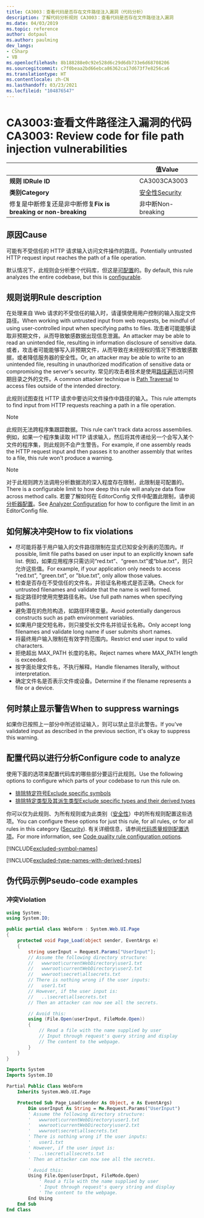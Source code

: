 ```yaml
---
title: CA3003：查看代码是否存在文件路径注入漏洞（代码分析）
description: 了解代码分析规则 CA3003：查看代码是否存在文件路径注入漏洞
ms.date: 04/03/2019
ms.topic: reference
author: dotpaul
ms.author: paulming
dev_langs:
- CSharp
- VB
ms.openlocfilehash: 8b188288e0c92e528d6c29d6db733e6d68708206
ms.sourcegitcommit: c7f0beaa2bd66ebca86362ca17d673f7e8256ca6
ms.translationtype: HT
ms.contentlocale: zh-CN
ms.lasthandoff: 03/23/2021
ms.locfileid: "104876547"
---
```

# <a name="ca3003-review-code-for-file-path-injection-vulnerabilities"></a><span data-ttu-id="28427-103">CA3003:查看文件路径注入漏洞的代码</span><span class="sxs-lookup"><span data-stu-id="28427-103">CA3003: Review code for file path injection vulnerabilities</span></span>

| | <span data-ttu-id="28427-104">值</span><span class="sxs-lookup"><span data-stu-id="28427-104">Value</span></span> |
|-|-|
| <span data-ttu-id="28427-105">**规则 ID**</span><span class="sxs-lookup"><span data-stu-id="28427-105">**Rule ID**</span></span> |<span data-ttu-id="28427-106">CA3003</span><span class="sxs-lookup"><span data-stu-id="28427-106">CA3003</span></span>|
| <span data-ttu-id="28427-107">**类别**</span><span class="sxs-lookup"><span data-stu-id="28427-107">**Category**</span></span> |[<span data-ttu-id="28427-108">安全性</span><span class="sxs-lookup"><span data-stu-id="28427-108">Security</span></span>](security-warnings.md)|
| <span data-ttu-id="28427-109">修复是中断修复还是非中断修复</span><span class="sxs-lookup"><span data-stu-id="28427-109">**Fix is breaking or non-breaking**</span></span> |<span data-ttu-id="28427-110">非中断</span><span class="sxs-lookup"><span data-stu-id="28427-110">Non-breaking</span></span>|

## <a name="cause"></a><span data-ttu-id="28427-111">原因</span><span class="sxs-lookup"><span data-stu-id="28427-111">Cause</span></span>

<span data-ttu-id="28427-112">可能有不受信任的 HTTP 请求输入访问文件操作的路径。</span><span class="sxs-lookup"><span data-stu-id="28427-112">Potentially untrusted HTTP request input reaches the path of a file operation.</span></span>

<span data-ttu-id="28427-113">默认情况下，此规则会分析整个代码库，但这是[可配置](#configure-code-to-analyze)的。</span><span class="sxs-lookup"><span data-stu-id="28427-113">By default, this rule analyzes the entire codebase, but this is [configurable](#configure-code-to-analyze).</span></span>

## <a name="rule-description"></a><span data-ttu-id="28427-114">规则说明</span><span class="sxs-lookup"><span data-stu-id="28427-114">Rule description</span></span>

<span data-ttu-id="28427-115">在处理来自 Web 请求的不受信任的输入时，请谨慎使用用户控制的输入指定文件路径。</span><span class="sxs-lookup"><span data-stu-id="28427-115">When working with untrusted input from web requests, be mindful of using user-controlled input when specifying paths to files.</span></span> <span data-ttu-id="28427-116">攻击者可能能够读取非预期文件，从而导致敏感数据出现信息泄漏。</span><span class="sxs-lookup"><span data-stu-id="28427-116">An attacker may be able to read an unintended file, resulting in information disclosure of sensitive data.</span></span> <span data-ttu-id="28427-117">或者，攻击者可能能够写入非预期文件，从而导致在未经授权的情况下修改敏感数据，或者降低服务器的安全性。</span><span class="sxs-lookup"><span data-stu-id="28427-117">Or, an attacker may be able to write to an unintended file, resulting in unauthorized modification of sensitive data or compromising the server's security.</span></span> <span data-ttu-id="28427-118">常见的攻击者技术是使用[路径遍历](https://www.owasp.org/index.php/Path_Traversal)访问预期目录之外的文件。</span><span class="sxs-lookup"><span data-stu-id="28427-118">A common attacker technique is [Path Traversal](https://www.owasp.org/index.php/Path_Traversal) to access files outside of the intended directory.</span></span>

<span data-ttu-id="28427-119">此规则试图查找 HTTP 请求中要访问文件操作中路径的输入。</span><span class="sxs-lookup"><span data-stu-id="28427-119">This rule attempts to find input from HTTP requests reaching a path in a file operation.</span></span>

> [!NOTE]
> <span data-ttu-id="28427-120">此规则无法跨程序集跟踪数据。</span><span class="sxs-lookup"><span data-stu-id="28427-120">This rule can't track data across assemblies.</span></span> <span data-ttu-id="28427-121">例如，如果一个程序集读取 HTTP 请求输入，然后将其传递给另一个会写入某个文件的程序集，则此规则不会产生警告。</span><span class="sxs-lookup"><span data-stu-id="28427-121">For example, if one assembly reads the HTTP request input and then passes it to another assembly that writes to a file, this rule won't produce a warning.</span></span>

> [!NOTE]
> <span data-ttu-id="28427-122">对于此规则跨方法调用分析数据流的深入程度存在限制，此限制是可配置的。</span><span class="sxs-lookup"><span data-stu-id="28427-122">There is a configurable limit to how deep this rule will analyze data flow across method calls.</span></span> <span data-ttu-id="28427-123">若要了解如何在 EditorConfig 文件中配置此限制，请参阅[分析器配置](https://github.com/dotnet/roslyn-analyzers/blob/main/docs/Analyzer%20Configuration.md#dataflow-analysis)。</span><span class="sxs-lookup"><span data-stu-id="28427-123">See [Analyzer Configuration](https://github.com/dotnet/roslyn-analyzers/blob/main/docs/Analyzer%20Configuration.md#dataflow-analysis) for how to configure the limit in an EditorConfig file.</span></span>

## <a name="how-to-fix-violations"></a><span data-ttu-id="28427-124">如何解决冲突</span><span class="sxs-lookup"><span data-stu-id="28427-124">How to fix violations</span></span>

- <span data-ttu-id="28427-125">尽可能将基于用户输入的文件路径限制在显式已知安全列表的范围内。</span><span class="sxs-lookup"><span data-stu-id="28427-125">If possible, limit file paths based on user input to an explicitly known safe list.</span></span>  <span data-ttu-id="28427-126">例如，如果应用程序只需访问“red.txt”、“green.txt”或“blue.txt”，则只允许这些值。</span><span class="sxs-lookup"><span data-stu-id="28427-126">For example, if your application only needs to access "red.txt", "green.txt", or "blue.txt", only allow those values.</span></span>
- <span data-ttu-id="28427-127">检查是否存在不受信任的文件名，并验证名称格式是否正确。</span><span class="sxs-lookup"><span data-stu-id="28427-127">Check for untrusted filenames and validate that the name is well formed.</span></span>
- <span data-ttu-id="28427-128">指定路径时使用完整路径名称。</span><span class="sxs-lookup"><span data-stu-id="28427-128">Use full path names when specifying paths.</span></span>
- <span data-ttu-id="28427-129">避免潜在的危险构造，如路径环境变量。</span><span class="sxs-lookup"><span data-stu-id="28427-129">Avoid potentially dangerous constructs such as path environment variables.</span></span>
- <span data-ttu-id="28427-130">如果用户提交短名称，则只接受长文件名并验证长名称。</span><span class="sxs-lookup"><span data-stu-id="28427-130">Only accept long filenames and validate long name if user submits short names.</span></span>
- <span data-ttu-id="28427-131">将最终用户输入限制在有效字符范围内。</span><span class="sxs-lookup"><span data-stu-id="28427-131">Restrict end user input to valid characters.</span></span>
- <span data-ttu-id="28427-132">拒绝超出 MAX_PATH 长度的名称。</span><span class="sxs-lookup"><span data-stu-id="28427-132">Reject names where MAX_PATH length is exceeded.</span></span>
- <span data-ttu-id="28427-133">按字面处理文件名，不执行解释。</span><span class="sxs-lookup"><span data-stu-id="28427-133">Handle filenames literally, without interpretation.</span></span>
- <span data-ttu-id="28427-134">确定文件名是否表示文件或设备。</span><span class="sxs-lookup"><span data-stu-id="28427-134">Determine if the filename represents a file or a device.</span></span>

## <a name="when-to-suppress-warnings"></a><span data-ttu-id="28427-135">何时禁止显示警告</span><span class="sxs-lookup"><span data-stu-id="28427-135">When to suppress warnings</span></span>

<span data-ttu-id="28427-136">如果你已按照上一部分中所述验证输入，则可以禁止显示此警告。</span><span class="sxs-lookup"><span data-stu-id="28427-136">If you've validated input as described in the previous section, it's okay to suppress this warning.</span></span>

## <a name="configure-code-to-analyze"></a><span data-ttu-id="28427-137">配置代码以进行分析</span><span class="sxs-lookup"><span data-stu-id="28427-137">Configure code to analyze</span></span>

<span data-ttu-id="28427-138">使用下面的选项来配置代码库的哪些部分要运行此规则。</span><span class="sxs-lookup"><span data-stu-id="28427-138">Use the following options to configure which parts of your codebase to run this rule on.</span></span>

- [<span data-ttu-id="28427-139">排除特定符号</span><span class="sxs-lookup"><span data-stu-id="28427-139">Exclude specific symbols</span></span>](#exclude-specific-symbols)
- [<span data-ttu-id="28427-140">排除特定类型及其派生类型</span><span class="sxs-lookup"><span data-stu-id="28427-140">Exclude specific types and their derived types</span></span>](#exclude-specific-types-and-their-derived-types)

<span data-ttu-id="28427-141">你可以仅为此规则、为所有规则或为此类别（[安全性](security-warnings.md)）中的所有规则配置这些选项。</span><span class="sxs-lookup"><span data-stu-id="28427-141">You can configure these options for just this rule, for all rules, or for all rules in this category ([Security](security-warnings.md)).</span></span> <span data-ttu-id="28427-142">有关详细信息，请参阅[代码质量规则配置选项](../code-quality-rule-options.md)。</span><span class="sxs-lookup"><span data-stu-id="28427-142">For more information, see [Code quality rule configuration options](../code-quality-rule-options.md).</span></span>

[!INCLUDE[excluded-symbol-names](~/includes/code-analysis/excluded-symbol-names.md)]

[!INCLUDE[excluded-type-names-with-derived-types](~/includes/code-analysis/excluded-type-names-with-derived-types.md)]

## <a name="pseudo-code-examples"></a><span data-ttu-id="28427-143">伪代码示例</span><span class="sxs-lookup"><span data-stu-id="28427-143">Pseudo-code examples</span></span>

### <a name="violation"></a><span data-ttu-id="28427-144">冲突</span><span class="sxs-lookup"><span data-stu-id="28427-144">Violation</span></span>

```csharp
using System;
using System.IO;

public partial class WebForm : System.Web.UI.Page
{
    protected void Page_Load(object sender, EventArgs e)
    {
        string userInput = Request.Params["UserInput"];
        // Assume the following directory structure:
        //   wwwroot\currentWebDirectory\user1.txt
        //   wwwroot\currentWebDirectory\user2.txt
        //   wwwroot\secret\allsecrets.txt
        // There is nothing wrong if the user inputs:
        //   user1.txt
        // However, if the user input is:
        //   ..\secret\allsecrets.txt
        // Then an attacker can now see all the secrets.

        // Avoid this:
        using (File.Open(userInput, FileMode.Open))
        {
            // Read a file with the name supplied by user
            // Input through request's query string and display
            // The content to the webpage.
        }
    }
}
```

```vb
Imports System
Imports System.IO

Partial Public Class WebForm
    Inherits System.Web.UI.Page

    Protected Sub Page_Load(sender As Object, e As EventArgs)
        Dim userInput As String = Me.Request.Params("UserInput")
        ' Assume the following directory structure:
        '   wwwroot\currentWebDirectory\user1.txt
        '   wwwroot\currentWebDirectory\user2.txt
        '   wwwroot\secret\allsecrets.txt
        ' There is nothing wrong if the user inputs:
        '   user1.txt
        ' However, if the user input is:
        '   ..\secret\allsecrets.txt
        ' Then an attacker can now see all the secrets.

        ' Avoid this:
        Using File.Open(userInput, FileMode.Open)
            ' Read a file with the name supplied by user
            ' Input through request's query string and display
            ' The content to the webpage.
        End Using
    End Sub
End Class
```
